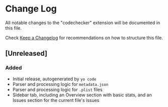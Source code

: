 # Change Log

All notable changes to the "codechecker" extension will be documented in this file.

Check [Keep a Changelog](http://keepachangelog.com/) for recommendations on how to structure this file.

## [Unreleased]

### Added

- Initial release, autogenerated by `yo code`
- Parser and processing logic for ``metadata.json``
- Parser and processing logic for ``.plist`` files
- Sidebar tab, including an Overview section with basic stats, and an Issues section for the current file's issues
